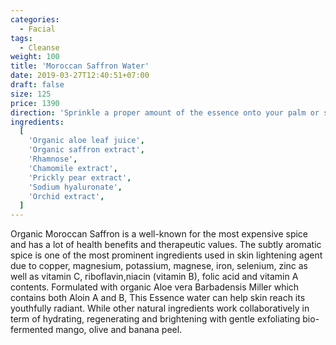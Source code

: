 ```yaml
---
categories:
  - Facial
tags:
  - Cleanse
weight: 100
title: 'Moroccan Saffron Water'
date: 2019-03-27T12:40:51+07:00
draft: false
size: 125
price: 1390
direction: 'Sprinkle a proper amount of the essence onto your palm or saturate a cotton pad. Apply onto entire face, avoid eye area. Gently press into skin and allow it to be absorbed.'
ingredients:
  [
    'Organic aloe leaf juice',
    'Organic saffron extract',
    'Rhamnose',
    'Chamomile extract',
    'Prickly pear extract',
    'Sodium hyaluronate',
    'Orchid extract',
  ]
---
```


Organic Moroccan Saffron is a well-known for the most expensive spice and has a lot of health benefits and therapeutic values. The subtly aromatic spice is one of the most prominent ingredients used in skin lightening agent due to copper, magnesium, potassium, magnese, iron, selenium, zinc as well as vitamin C, riboflavin,niacin (vitamin B), folic acid and vitamin A contents. Formulated with organic Aloe vera Barbadensis Miller which contains both Aloin A and B, This Essence water can help skin reach its youthfully radiant. While other natural ingredients work collaboratively in term of hydrating, regenerating and brightening with gentle exfoliating bio-fermented mango, olive and banana peel.
